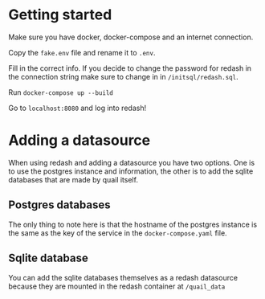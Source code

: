 # Getting started #

Make sure you have docker, docker-compose and an internet connection.

Copy the `fake.env` file and rename it to `.env`.

Fill in the correct info. If you decide to change the password for redash in the connection string
make sure to change in in `/initsql/redash.sql`.

Run `docker-compose up --build`

Go to `localhost:8080` and log into redash!

# Adding a datasource #

When using redash and adding a datasource you have two options. One is to use the postgres instance and
information, the other is to add the sqlite databases that are made by quail itself.

## Postgres databases ##

The only thing to note here is that the hostname of the postgres instance is the same as the key of the
service in the `docker-compose.yaml` file.

## Sqlite database ##

You can add the sqlite databases themselves as a redash datasource because they are mounted in the redash
container at `/quail_data`
